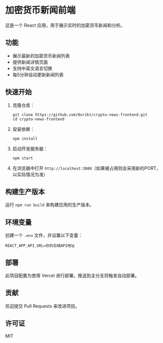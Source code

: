 # 加密货币新闻前端

这是一个 React 应用，用于展示实时的加密货币新闻和分析。

## 功能

- 展示最新的加密货币新闻列表
- 提供新闻详情页面
- 支持中英文语言切换
- 每5分钟自动更新新闻列表

## 快速开始

1. 克隆仓库：
   ```
   git clone https://github.com/0xrikt/crypto-news-frontend.git
   cd crypto-news-frontend
   ```

2. 安装依赖：
   ```
   npm install
   ```

3. 启动开发服务器：
   ```
   npm start
   ```

4. 在浏览器中打开 `http://localhost:3000`（如果被占用则会采用新的PORT，以实际情况为准）

## 构建生产版本

运行 `npm run build` 来构建应用的生产版本。

## 环境变量

创建一个 `.env` 文件，并设置以下变量：
```
REACT_APP_API_URL=你的后端API地址
```

## 部署

此项目配置为使用 Vercel 进行部署。推送到主分支将触发自动部署。

## 贡献

欢迎提交 Pull Requests 来改进项目。

## 许可证

MIT
